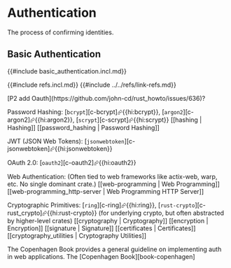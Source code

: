 # Authentication

The process of confirming identities.

## Basic Authentication

{{#include basic_authentication.incl.md}}

{{#include refs.incl.md}}
{{#include ../../refs/link-refs.md}}

<div class="hidden">
[P2 add Oauth](https://github.com/john-cd/rust_howto/issues/636)?

Password Hashing: [`bcrypt`][c-bcrypt]⮳{{hi:bcrypt}}, [`argon2`][c-argon2]⮳{{hi:argon2}}, [`scrypt`][c-scrypt]⮳{{hi:scrypt}}
[[hashing | Hashing]]
[[password_hashing | Password Hashing]]

JWT (JSON Web Tokens): [`jsonwebtoken`][c-jsonwebtoken]⮳{{hi:jsonwebtoken}}

OAuth 2.0: [`oauth2`][c-oauth2]⮳{{hi:oauth2}}

Web Authentication: (Often tied to web frameworks like actix-web, warp, etc. No single dominant crate.)
[[web-programming | Web Programming]]
[[web-programming_http-server | Web Programming HTTP Server]]

Cryptographic Primitives: [`ring`][c-ring]⮳{{hi:ring}}, [`rust-crypto`][c-rust_crypto]⮳{{hi:rust-crypto}} (for underlying crypto, but often abstracted by higher-level crates)
[[cryptography | Cryptography]]
[[encryption | Encryption]]
[[signature | Signature]]
[[certificates | Certificates]]
[[cryptography_utilities | Cryptography Utilities]]

The Copenhagen Book provides a general guideline on implementing auth in web applications.
The [Copenhagen Book][book-copenhagen]
</div>
